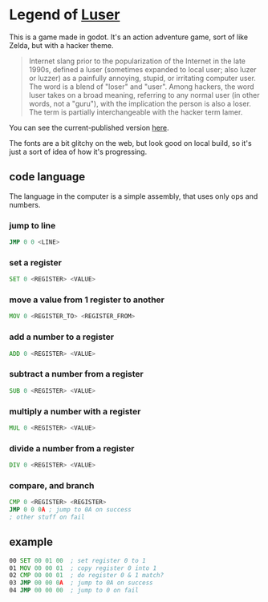 # Legend of [Luser](https://en.wikipedia.org/wiki/Luser)

This is a game made in godot. It's an action adventure game, sort of like Zelda, but with a hacker theme.

> Internet slang prior to the popularization of the Internet in the late 1990s, defined a luser (sometimes expanded to local user; also luzer or luzzer) as a painfully annoying, stupid, or irritating computer user. The word is a blend of "loser" and "user". Among hackers, the word luser takes on a broad meaning, referring to any normal user (in other words, not a "guru"), with the implication the person is also a loser. The term is partially interchangeable with the hacker term lamer.

You can see the current-published version [here](https://luser.surge.sh).

The fonts are a bit glitchy on the web, but look good on local build, so it's just a sort of idea of how it's progressing.


## code language

The language in the computer is a simple assembly, that uses only ops and numbers.

### jump to line

```asm
JMP 0 0 <LINE>
```

### set a register

```asm
SET 0 <REGISTER> <VALUE>
```

### move a value from 1 register to another

```asm
MOV 0 <REGISTER_TO> <REGISTER_FROM>
```

### add a number to a register

```asm
ADD 0 <REGISTER> <VALUE>
```

### subtract a number from a register

```asm
SUB 0 <REGISTER> <VALUE>
```

### multiply a number with a register

```asm
MUL 0 <REGISTER> <VALUE>
```

### divide a number from a register

```asm
DIV 0 <REGISTER> <VALUE>
```

### compare, and branch

```asm
CMP 0 <REGISTER> <REGISTER>
JMP 0 0 0A ; jump to 0A on success
; other stuff on fail
```

## example

```asm
00 SET 00 01 00  ; set register 0 to 1
01 MOV 00 00 01  ; copy register 0 into 1
02 CMP 00 00 01  ; do register 0 & 1 match?
03 JMP 00 00 0A  ; jump to 0A on success
04 JMP 00 00 00  ; jump to 0 on fail
```


